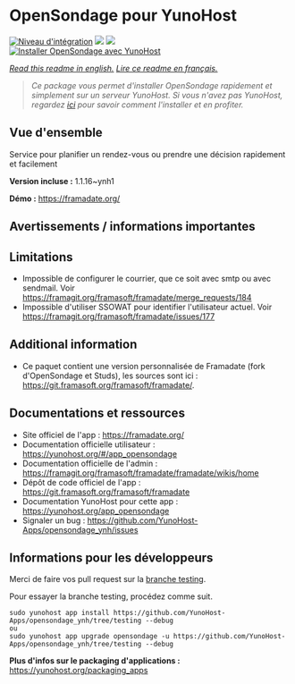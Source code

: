 # OpenSondage pour YunoHost

[![Niveau d'intégration](https://dash.yunohost.org/integration/opensondage.svg)](https://dash.yunohost.org/appci/app/opensondage) ![](https://ci-apps.yunohost.org/ci/badges/opensondage.status.svg) ![](https://ci-apps.yunohost.org/ci/badges/opensondage.maintain.svg)  
[![Installer OpenSondage avec YunoHost](https://install-app.yunohost.org/install-with-yunohost.svg)](https://install-app.yunohost.org/?app=opensondage)

*[Read this readme in english.](./README.md)*
*[Lire ce readme en français.](./README_fr.md)*

> *Ce package vous permet d'installer OpenSondage rapidement et simplement sur un serveur YunoHost.
Si vous n'avez pas YunoHost, regardez [ici](https://yunohost.org/#/install) pour savoir comment l'installer et en profiter.*

## Vue d'ensemble

Service pour planifier un rendez-vous ou prendre une décision rapidement et facilement

**Version incluse :** 1.1.16~ynh1

**Démo :** https://framadate.org/

## Avertissements / informations importantes

## Limitations

* Impossible de configurer le courrier, que ce soit avec smtp ou avec sendmail. Voir https://framagit.org/framasoft/framadate/merge_requests/184
* Impossible d'utiliser SSOWAT pour identifier l'utilisateur actuel. Voir https://framagit.org/framasoft/framadate/issues/177

## Additional information

* Ce paquet contient une version personnalisée de Framadate (fork d'OpenSondage et Studs), les sources sont ici : https://git.framasoft.org/framasoft/framadate/.

## Documentations et ressources

* Site officiel de l'app : https://framadate.org/
* Documentation officielle utilisateur : https://yunohost.org/#/app_opensondage
* Documentation officielle de l'admin : https://framagit.org/framasoft/framadate/framadate/wikis/home
* Dépôt de code officiel de l'app : https://git.framasoft.org/framasoft/framadate
* Documentation YunoHost pour cette app : https://yunohost.org/app_opensondage
* Signaler un bug : https://github.com/YunoHost-Apps/opensondage_ynh/issues

## Informations pour les développeurs

Merci de faire vos pull request sur la [branche testing](https://github.com/YunoHost-Apps/opensondage_ynh/tree/testing).

Pour essayer la branche testing, procédez comme suit.
```
sudo yunohost app install https://github.com/YunoHost-Apps/opensondage_ynh/tree/testing --debug
ou
sudo yunohost app upgrade opensondage -u https://github.com/YunoHost-Apps/opensondage_ynh/tree/testing --debug
```

**Plus d'infos sur le packaging d'applications :** https://yunohost.org/packaging_apps